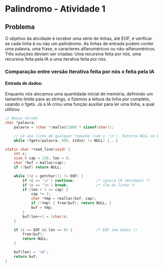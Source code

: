 # Palindromo - Atividade 1

## Problema

O objetivo da atividade é receber uma série de linhas, até EOF, e verificar se cada linha é ou não um palíndromo. As linhas de entrada podem conter uma palavra, uma frase, e caracteres alfanuméricos ou não-alfanuméricos.
Três soluções deviam ser criadas: Uma recursiva feita por nós, uma recursiva feita pela IA e uma iterativa feita por nós.

### Comparação entre versão Iterativa feita por nós x feita pela IA

#### Entrada de dados:

Enquanto nós alocamos uma quantidade inicial de memória, definindo um tamanho limite para as strings, e fizemos a leitura da linha por completo, usando o fgets. Já a IA criou uma função auxiliar para ler uma linha, a qual utilizou 

```c
// Nossa versão
char *palavra;
    palavra = (char *)malloc(1000 * sizeof(char));

    // Lê uma linha de qualquer tamanho (sem o '\n'). Retorna NULL no EOF sem dados.
    while (fgets(palavra, 999, stdin) != NULL) {...}
```

```c
static char *read_line(void) {
    int c;
    size_t cap = 128, len = 0;
    char *buf = malloc(cap);
    if (!buf) return NULL;

    while ((c = getchar()) != EOF) {
        if (c == '\r') continue;          /* ignora CR (Windows) */
        if (c == '\n') break;             /* fim da linha */
        if (len + 1 >= cap) {
            cap *= 2;
            char *tmp = realloc(buf, cap);
            if (!tmp) { free(buf); return NULL; }
            buf = tmp;
        }
        buf[len++] = (char)c;
    }

    if (c == EOF && len == 0) {           /* EOF sem dados */
        free(buf);
        return NULL;
    }

    buf[len] = '\0';
    return buf;
}
```
